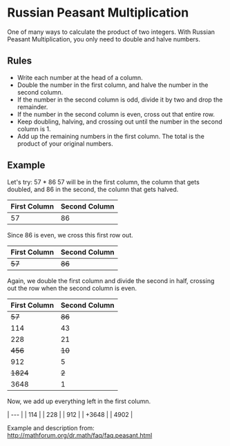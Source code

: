 # Russian Peasant Multiplication
One of many ways to calculate the product of two integers. With Russian Peasant Multiplication, you only need to double and halve numbers. 
## Rules
<ul>
<li>Write each number at the head of a column.</li>
<li>Double the number in the first column, and halve the number in the second column.</li>
<li>If the number in the second column is odd, divide it by two and drop the remainder.</li>
<li>If the number in the second column is even, cross out that entire row.</li>
<li>Keep doubling, halving, and crossing out until the number in the second column is 1.</li>
<li>Add up the remaining numbers in the first column. The total is the product of your original numbers.</li>
</ul>

## Example
Let's try: 57 * 86
57 will be in the first column, the column that gets doubled, and 86 in the second, the column that gets halved.

|First Column|Second Column|
|---|---|
|57|86|

Since 86 is even, we cross this first row out.

| First Column | Second Column |
| --- | --- |
| ~~57~~ | ~~86~~ |

Again, we double the first column and divide the second in half, crossing out the row when the second column is even.

| First Column | Second Column |
| --- | --- |
| ~~57~~ | ~~86~~ |
| 114 | 43 |
| 228 | 21 |
| ~~456~~ | ~~10~~ |
| 912 | 5 |
| ~~1824~~ | ~~2~~ |
| 3648 | 1 |

Now, we add up everything left in the first column.

| --- |
| 114 |
| 228 |
| 912 |
| +3648 |
| 4902 |

Example and description from:
http://mathforum.org/dr.math/faq/faq.peasant.html
